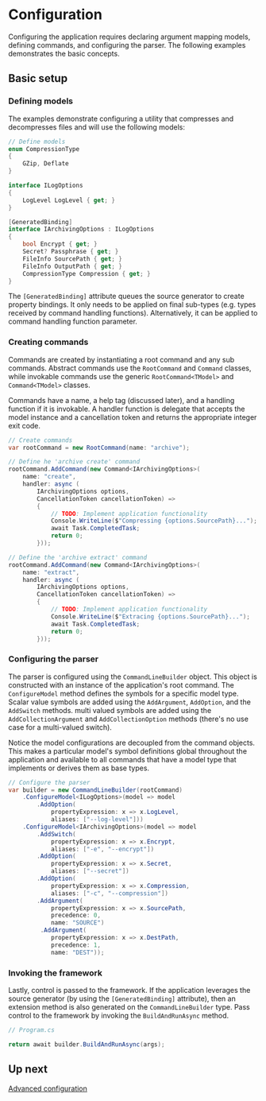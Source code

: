 # Configuration

Configuring the application requires declaring argument mapping models, defining commands, and configuring the parser. The following examples demonstrates the basic concepts.

## Basic setup

### Defining models

The examples demonstrate configuring a utility that compresses and decompresses files and will use the following models:

```csharp
// Define models
enum CompressionType
{
    GZip, Deflate
}

interface ILogOptions
{
    LogLevel LogLevel { get; }
}

[GeneratedBinding]
interface IArchivingOptions : ILogOptions
{
    bool Encrypt { get; }
    Secret? Passphrase { get; }
    FileInfo SourcePath { get; }
    FileInfo OutputPath { get; }
    CompressionType Compression { get; }
}
```

The `[GeneratedBinding]` attribute queues the source generator to create property bindings. It only needs to be applied on final sub-types (e.g. types received by command handling functions). Alternatively, it can be applied to command handling function parameter.

### Creating commands

Commands are created by instantiating a root command and any sub commands. Abstract commands use the `RootCommand` and `Command` classes, while invokable commands use the generic `RootCommand<TModel>` and `Command<TModel>` classes.

Commands have a name, a help tag (discussed later), and a handling function if it is invokable. A handler function is delegate that accepts the model instance and a cancellation token and returns the appropriate integer exit code.

```csharp
// Create commands
var rootCommand = new RootCommand(name: "archive");

// Define he 'archive create' command
rootCommand.AddCommand(new Command<IArchivingOptions>(
    name: "create",
    handler: async (
        IArchivingOptions options,
        CancellationToken cancellationToken) => 
        {
            // TODO: Implement application functionality
            Console.WriteLine($"Compressing {options.SourcePath}...");
            await Task.CompletedTask;
            return 0;
        }));

// Define the 'archive extract' command
rootCommand.AddCommand(new Command<IArchivingOptions>(
    name: "extract",
    handler: async (
        IArchivingOptions options,
        CancellationToken cancellationToken) => 
        {
            // TODO: Implement application functionality
            Console.WriteLine($"Extracing {options.SourcePath}...");
            await Task.CompletedTask;
            return 0;
        }));    
```

### Configuring the parser

The parser is configured using the `CommandLineBuilder` object. This object is constructed with an instance of the application's root command. The `ConfigureModel` method defines the symbols for a specific model type. Scalar value symbols are added using the `AddArgument`, `AddOption`, and the `AddSwitch` methods. multi valued symbols are added using the `AddCollectionArgument` and `AddCollectionOption` methods (there's no use case for a multi-valued switch). 

Notice the model configurations are decoupled from the command objects. This makes a particular model's symbol definitions global throughout the application and available to all commands that have a model type that implements or derives them as base types.

```csharp
// Configure the parser
var builder = new CommandLineBuilder(rootCommand)
    .ConfigureModel<ILogOptions>(model => model
        .AddOption(
            propertyExpression: x => x.LogLevel,
            aliases: ["--log-level"]))
    .ConfigureModel<IArchivingOptions>(model => model
        .AddSwitch(
            propertyExpression: x => x.Encrypt,
            aliases: ["-e", "--encrypt"])
        .AddOption(
            propertyExpression: x => x.Secret,
            aliases: ["--secret"])
        .AddOption(
            propertyExpression: x => x.Compression,
            aliases: ["-c", "--compression"])
        .AddArgument(
            propertyExpression: x => x.SourcePath,
            precedence: 0,
            name: "SOURCE")
         .AddArgument(
            propertyExpression: x => x.DestPath,
            precedence: 1,
            name: "DEST"));
```

### Invoking the framework

Lastly, control is passed to the framework. If the application leverages the source generator (by using the `[GeneratedBinding]` attribute), then an extension method is also generated on the `CommandLineBuilder` type. Pass control to the framework by invoking the `BuildAndRunAsync` method.

```csharp
// Program.cs

return await builder.BuildAndRunAsync(args);
```

## Up next

[Advanced configuration](./advanced.md)